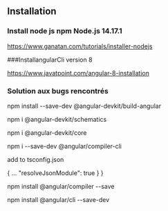 ## Installation

### Install node js npm Node.js 14.17.1

https://www.ganatan.com/tutorials/installer-nodejs

###InstallangularCli version 8

https://www.javatpoint.com/angular-8-installation




### Solution aux bugs rencontrés 

npm install --save-dev @angular-devkit/build-angular

npm i @angular-devkit/schematics

npm i @angular-devkit/core

npm i --save-dev @angular/compiler-cli

add to tsconfig.json

{
	...
    "resolveJsonModule": true
  }
}

npm install @angular/compiler --save

npm install @angular/cli --save-dev
